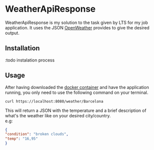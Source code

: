 # WeatherApiResponse

WeatherApiResponse is my solution to the task given by LTS for my job application. It uses the JSON [OpenWeather](https://openweathermap.org/) provides to give the desired output.
## Installation

:todo instalation process

## Usage
After having downloaded the [docker container](https://hub.docker.com/r/revenge19/weather-api) and have the application running, you only need to use the following command on your terminal.
```shell script
curl https://localhost:8080/weather/Barcelona
```
This will return a JSON with the temperature and a brief description of what's the weather like on your desired city/country.  
e.g:
```json
{
"condition": "broken clouds",
"temp": "16,95"
}
```

